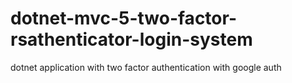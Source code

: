 # dotnet-mvc-5-two-factor-rsathenticator-login-system
 dotnet application with two factor authentication with google auth
